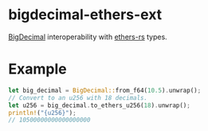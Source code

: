 # bigdecimal-ethers-ext
[BigDecimal][0] interoperability with [ethers-rs][1] types.

# Example
```rs
let big_decimal = BigDecimal::from_f64(10.5).unwrap();
// Convert to an u256 with 18 decimals.
let u256 = big_decimal.to_ethers_u256(18).unwrap();
println!("{u256}");
// 10500000000000000000
```

[0]: https://github.com/akubera/bigdecimal-rs
[1]: https://github.com/gakonst/ethers-rs
